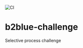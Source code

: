 ![CI](https://github.com/lfvilella/b2blue-challenge/workflows/CI/badge.svg)

# b2blue-challenge
Selective process challenge
